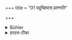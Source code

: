 +++
title = "01 यदुच्छिष्टम् प्राश्नाति"

+++

<details><summary>Bühler</summary>

1. And (having done so) eat what is left.
</details>

<details><summary>हरदत्त-टीका</summary>

## सूत्रम्  
यदुच्छिष्टं प्राश्ञाति ॥ १॥  
## टिप्पनी
अनुवादेषु सर्वत्र विधिः कल्प्यते । तं भोजयेत् । भोजयित्वा तस्योच्छिष्टं प्राश्नीयात् प्राश्नाति । ञकारोऽपाठश्छन्दसो वा, 'शादि'ति चुत्वप्रतिषेधात् ॥ ४५ ॥ १ ॥
</details>
